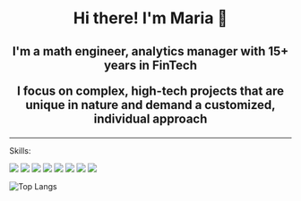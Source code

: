 <h1 align="center"> Hi there! I'm Maria 👋</h1>

<h2 align="center"> I'm a math engineer, analytics manager with 15+ years in FinTech

I focus on complex, high-tech projects that are unique in nature and demand a customized, individual approach</h2>   

--------------------------------------------------
Skills:

<img src = "https://img.shields.io/badge/-Python-3776AB?logo=Python&logoColor=fff"/></center>
<img src = "https://img.shields.io/badge/-C++-3776AB?logo=C++&logoColor=fff"/></center>
<img src = "https://img.shields.io/badge/-C-3776AB?logo=C&logoColor=fff"/></center>
<img src = "https://img.shields.io/badge/-C Sharp-3776AB?logo=C Sharp&logoColor=fff"/></center>
<img src = "https://img.shields.io/badge/-MATLAB-3776AB?logo=MATLAB&logoColor=fff" /></center>
<img src = "https://img.shields.io/badge/-SQL-3776AB?logo=SQL&logoColor=fff"/></center>
<mg src = "https://img.shields.io/badge/-MongoDB-3776AB?logo=MongoDB&logoColor=fff"/></center>
<img src = "https://img.shields.io/badge/-Solidity-3776AB?logo=Solidity&logoColor=fff" /></center>
<img src = "https://img.shields.io/badge/-Ethereum-3776AB?logo=Ethereum&logoColor=fff" /></center>

![Top Langs](https://github-readme-stats.vercel.app/api/top-langs/?username=aaviis&theme=radical&exclude_repo=habr_flats)
